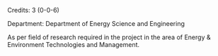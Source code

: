 Credits: 3 (0-0-6)

Department: Department of Energy Science and Engineering

As per field of research required in the project in the area of Energy & Environment Technologies and Management.